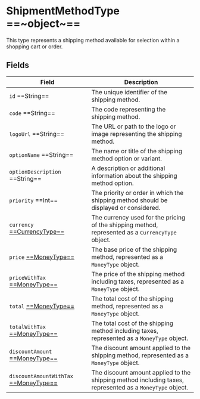 # ShipmentMethodType ==~object~==

This type represents a shipping method available for selection within a shopping cart or order. 

## Fields

| Field                                                       | Description                                                                                                              |
|-------------------------------------------------------------|--------------------------------------------------------------------------------------------------------------------------|
| `id`  ==String==                                            | The unique identifier of the shipping method.                                                                            |
| `code`  ==String==                                          | The code representing the shipping method.                                                                               |
| `logoUrl`  ==String==                                       | The URL or path to the logo or image representing the shipping method.                                                   |
| `optionName`  ==String==                                    | The name or title of the shipping method option or variant.                                                              |
| `optionDescription`  ==String==                             | A description or additional information about the shipping method option.                                                |
| `priority`  ==Int==                                         | The priority or order in which the shipping method should be displayed or considered.                                    |
| `currency` [ ==CurrencyType== ](currency-type.md)           | The currency used for the pricing of the shipping method, represented as a `CurrencyType` object.                        |
| `price` [ ==MoneyType== ](money-type.md)                    | The base price of the shipping method, represented as a `MoneyType` object.                                              |
| `priceWithTax` [ ==MoneyType== ](money-type.md)             | The price of the shipping method including taxes, represented as a `MoneyType` object.                                   |
| `total` [ ==MoneyType== ](money-type.md)                    | The total cost of the shipping method, represented as a `MoneyType` object.                                              |
| `totalWithTax` [ ==MoneyType== ](money-type.md)             | The total cost of the shipping method including taxes, represented as a `MoneyType` object.                              |
| `discountAmount` [ ==MoneyType== ](money-type.md)           | The discount amount applied to the shipping method, represented as a `MoneyType` object.                                 |
| `discountAmountWithTax` [ ==MoneyType== ](money-type.md)    | The discount amount applied to the shipping method including taxes, represented as a `MoneyType` object.                 |

